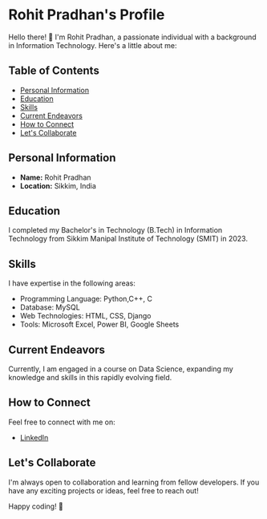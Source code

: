 # Rohit Pradhan's Profile

Hello there! 👋 I'm Rohit Pradhan, a passionate individual with a background in Information Technology. Here's a little about me:

## Table of Contents
- [Personal Information](#personal-information)
- [Education](#education)
- [Skills](#skills)
- [Current Endeavors](#current-endeavors)
- [How to Connect](#how-to-connect)
- [Let's Collaborate](#lets-collaborate)

  
## Personal Information

- **Name:** Rohit Pradhan
- **Location:** Sikkim, India

## Education

I completed my Bachelor's in Technology (B.Tech) in Information Technology from Sikkim Manipal Institute of Technology (SMIT) in 2023.

## Skills

I have expertise in the following areas:

- Programming Language: Python,C++, C
- Database: MySQL
- Web Technologies: HTML, CSS, Django
- Tools: Microsoft Excel, Power BI, Google Sheets

## Current Endeavors

Currently, I am engaged in a course on Data Science, expanding my knowledge and skills in this rapidly evolving field.

## How to Connect

Feel free to connect with me on:

- [LinkedIn](https://www.linkedin.com/in/rohit-pradhan-461288174?utm_source=share&utm_campaign=share_via&utm_content=profile&utm_medium=ios_app)

## Let's Collaborate

I'm always open to collaboration and learning from fellow developers. If you have any exciting projects or ideas, feel free to reach out!

Happy coding! 🚀

